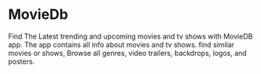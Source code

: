 # MovieDb
Find The Latest trending and upcoming movies and tv shows with MovieDB app. The app contains all info about movies and tv shows. find similar movies or shows, Browse all genres, video trailers, backdrops, logos, and posters.

